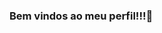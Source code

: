 ### Bem vindos ao meu perfil!!!👋

<!--
**Deividz71/Deividz71** is a ✨ _special_ ✨ repository because its `README.md` (this file) appears on your GitHub profile.

Here are some ideas to get you started:

- 🔭 Estou Estudando Javascript ...
- 🌱 eu estou aprendendo sobre linguagens de programação ...
- 💬 me chamo Witalo Deivid,estou atualmente cursando o alura ...
-->
